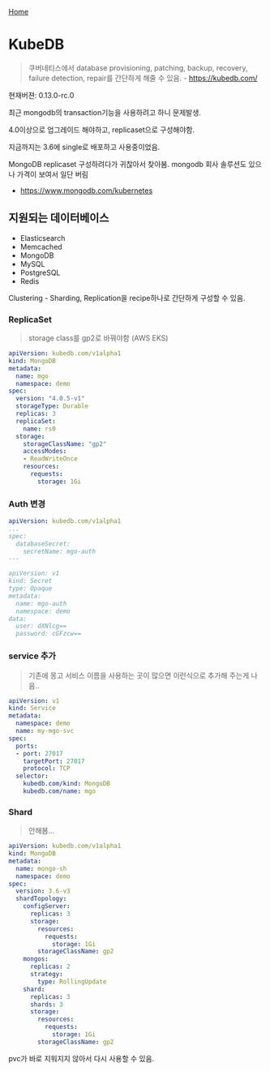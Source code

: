 [Home](/README.md)

# KubeDB

>  쿠버네티스에서 database provisioning, patching, backup, recovery, failure detection, repair를 간단하게 해줄 수 있음. - https://kubedb.com/

현재버젼: 0.13.0-rc.0



최근 mongodb의 transaction기능을 사용하려고 하니 문제발생.

4.0이상으로 업그레이드 해야하고, replicaset으로 구성해야함.

지금까지는 3.6에 single로 배포하고 사용중이었음.



MongoDB replicaset 구성하려다가 귀찮아서 찾아봄. mongodb 회사 솔루션도 있으나 가격이 보여서 일단 버림

* https://www.mongodb.com/kubernetes  



## 지원되는 데이터베이스

* Elasticsearch
* Memcached
* MongoDB
* MySQL
* PostgreSQL
* Redis



Clustering - Sharding, Replication을 recipe하나로 간단하게 구성할 수 있음.



### ReplicaSet

> storage class를  gp2로 바꿔야함 (AWS EKS)

```yaml
apiVersion: kubedb.com/v1alpha1
kind: MongoDB
metadata:
  name: mgo
  namespace: demo
spec:
  version: "4.0.5-v1"
  storageType: Durable
  replicas: 3
  replicaSet:
    name: rs0
  storage:
    storageClassName: "gp2"
    accessModes:
    - ReadWriteOnce
    resources:
      requests:
        storage: 1Gi
```



### Auth 변경

```yaml
apiVersion: kubedb.com/v1alpha1
...
spec:
  databaseSecret:
    secretName: mgo-auth
---

apiVersion: v1
kind: Secret
type: Opaque
metadata:
  name: mgo-auth
  namespace: demo
data:
  user: dXNlcg==
  password: cGFzcw==
```



### service 추가

> 기존에 몽고 서비스 이름을 사용하는 곳이 많으면 이런식으로 추가해 주는게 나음..

```yaml
apiVersion: v1
kind: Service
metadata:
  namespace: demo
  name: my-mgo-svc
spec:
  ports:
  - port: 27017
    targetPort: 27017
    protocol: TCP
  selector:
    kubedb.com/kind: MongoDB
    kubedb.com/name: mgo
```



### Shard

> 안해봄...

```yaml
apiVersion: kubedb.com/v1alpha1
kind: MongoDB
metadata:
  name: mongo-sh
  namespace: demo
spec:
  version: 3.6-v3
  shardTopology:
    configServer:
      replicas: 3
      storage:
        resources:
          requests:
            storage: 1Gi
        storageClassName: gp2
    mongos:
      replicas: 2
      strategy:
        type: RollingUpdate
    shard:
      replicas: 3
      shards: 3
      storage:
        resources:
          requests:
            storage: 1Gi
        storageClassName: gp2
```



pvc가 바로 지워지지 않아서 다시 사용할 수 있음.

